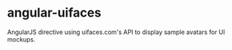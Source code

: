 # angular-uifaces
AngularJS directive using uifaces.com's API to display sample avatars for UI mockups.
